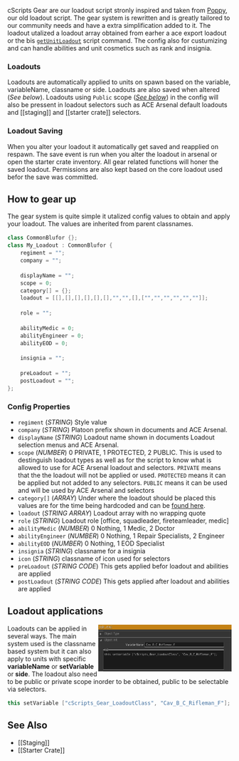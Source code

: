 cScripts Gear are our loadout script stronly inspired and taken from [Poppy](https://github.com/BaerMitUmlaut/Poppy/), our old loadout script. The gear system is rewritten and is greatly tailored to our community needs and have a extra simplification added to it. The loadout utalized a loadout array obtained from earher a ace export loadout or the bis [`getUnitLoadout`](https://community.bistudio.com/wiki/getUnitLoadout) script command. The config also for custumizing and can handle abilities and unit cosmetics such as rank and insignia.

### Loadouts
Loadouts are automatically applied to units on spawn based on the variable, variableName, classname or side. Loadouts are also saved when altered (*See below*). Loadouts using `Public` scope (*[See below](https://github.com/7Cav/cScripts/wiki/Gear#how-to-gear-up)*) in the config will also be pressent in loadout selectors such as ACE Arsenal default loadouts and [[staging]] and [[starter crate]] selectors.

### Loadout Saving
When you alter your loadout it automatically get saved and reapplied on respawn. The save event is run when you alter the loadout in arsenal or open the starter crate inventory. All gear related functions will honer the saved loadout. Permissions are also kept based on the core loadout used befor the save was committed.

## How to gear up
The gear system is quite simple it utalized config values to obtain and apply your loadout. The values are inherited from parent classnames.

```cpp
class CommonBlufor {};
class My_Loadout : CommonBlufor {
    regiment = "";
    company = "";

    displayName = "";
    scope = 0;
    category[] = {};
    loadout = [[],[],[],[],[],[],"","",[],["","","","","",""]];

    role = "";

    abilityMedic = 0;
    abilityEngineer = 0;
    abilityEOD = 0;

    insignia = "";

    preLoadout = "";
    postLoadout = "";
};
```
### Config Properties
- `regiment` (*STRING*) Style value
- `company` (*STRING*) Platoon prefix shown in documents and ACE Arsenal.
- `displayName` (*STRING*) Loadout name shown in documents Loadout selection menus and ACE Arsenal.
- `scope` (*NUMBER*) 0 PRIVATE, 1 PROTECTED, 2 PUBLIC. This is used to destinguish loadout types as well as for the script to know what is allowed to use for ACE Arsenal loadout and selectors. `PRIVATE` means that the the loadout will not be applied or used. `PROTECTED` means it can be applied but not added to any selectors. `PUBLIC` means it can be used and will be used by ACE Arsenal and selectors
- `category[]` (*ARRAY*) Under where the loadout should be placed this values are for the time being hardcoded and can be [found here](https://github.com/7Cav/cScripts/blob/master/cScripts/CavFnc/functions/systems/fn_setupLoadoutCategories.sqf).
- `loadout` (*STRING ARRAY*) Loadout array with no wrapping quote
- `role` (*STRING*) Loadout role [office, squadleader,  fireteamleader, medic]
- `abilityMedic` (*NUMBER*) 0 Nothing, 1 Medic, 2 Doctor
- `abilityEngineer` (*NUMBER*) 0 Nothing, 1 Repair Specialists, 2 Engineer
- `abilityEOD` (*NUMBER*) 0 Nothing, 1 EOD Specialist
- `insignia` (*STRING*) classname for a insignia
- `icon` (*STRING*) classname of icon used for selectors
- `preLoadout` (*STRING CODE*) This gets applied befor loadout and abilities are applied
- `postLoadout` (*STRING CODE*) This gets applied after loadout and abilities are applied

## Loadout applications
<img align="right" width="300" height="105" src="https://github.com/7Cav/cScripts/blob/master/resourses/wikigfx/gear_applyloadout_examples.png">Loadouts can be applied in several ways. The main system used is the classname based system but it can also apply to units with specific **variableName** or **setVariable** or **side**. The loadout also need to be public or private scope inorder to be obtained, public to be selectable via selectors.
```cpp
this setVariable ["cScripts_Gear_LoadoutClass", "Cav_B_C_Rifleman_F"];
```

## See Also
- [[Staging]]
- [[Starter Crate]]
